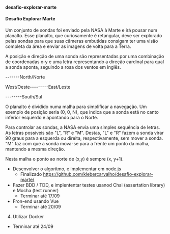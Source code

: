 #### desafio-explorar-marte
#### Desafio Explorar Marte

Um conjunto de sondas foi enviado pela NASA à Marte e irá pousar num planalto. Esse planalto, que curiosamente é retangular, deve ser explorado pelas sondas para que suas câmeras embutidas consigam ter uma visão completa da área e enviar as imagens de volta para a Terra.

A posição e direção de uma sonda são representadas por uma combinação de coordenadas x-y e uma letra representando a direção cardinal para qual a sonda aponta, seguindo a rosa dos ventos em inglês.

-------North/Norte

West/Oeste---------East/Leste

--------South/Sul

O planalto é dividido numa malha para simplificar a navegação. Um exemplo de posição seria (0, 0, N), que indica que a sonda está no canto inferior esquerdo e apontando para o Norte.

Para controlar as sondas, a NASA envia uma simples sequência de letras. As letras possíveis são "L", "R" e "M". Destas, "L" e "R" fazem a sonda virar 90 graus para a esquerda ou direita, respectivamente, sem mover a sonda. "M" faz com que a sonda mova-se para a frente um ponto da malha, mantendo a mesma direção.

Nesta malha o ponto ao norte de (x,y) é sempre (x, y+1).


- Desenvolver o algoritmo, e implementar em node.js
  - Finalizado https://github.com/klebercarvalho/desafio-explorar-marte/
- Fazer BDD / TDD, e implententar testes usanod Chai (assertation library) e Mocha (test runner)
  - Terminar até 17/09
- Fron-end usando Vue
  - Terminar até 20/09
4) Utilizar Docker
  - Terminar até 24/09

